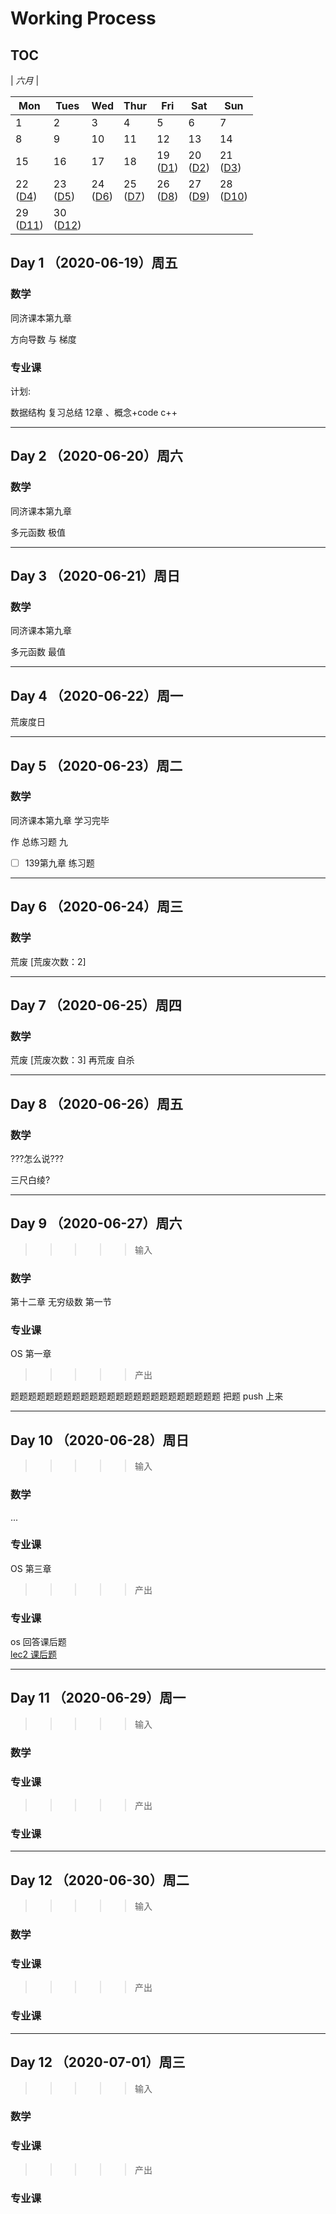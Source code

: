 # Working Process

## TOC 

| *六月*                |

| Mon                  | Tues                 | Wed                  | Thur                 | Fri                  | Sat                  | Sun                  |
|----------------------|----------------------|----------------------|----------------------|----------------------|----------------------|----------------------|
| 1  | 2 | 3 | 4 | 5 | 6 | 7 |
| 8 | 9 | 10 | 11 | 12 | 13 | 14 |
| 15 | 16 | 17 | 18 | 19 <br> ([D1](#1)) | 20 <br> ([D2](#2)) | 21 <br> ([D3](#3)) |
| 22 <br> ([D4](#4)) | 23 <br> ([D5](#5)) | 24 <br> ([D6](#6)) | 25 <br> ([D7](#7)) | 26 <br> ([D8](#8)) | 27 <br> ([D9](#9)) | 28 <br> ([D10](#10)) |
| 29 <br> ([D11](#11)) | 30 <br> ([D12](#12)) |                      |                      |                      |                      |                      |


<span id="1"></span>
## Day 1 （2020-06-19）周五

### 数学 

同济课本第九章

方向导数 与 梯度 

### 专业课

计划:

数据结构 复习总结 12章 、概念+code c++ 

--------------------------
<span id="2"></span>
## Day 2 （2020-06-20）周六

###  数学 

同济课本第九章

多元函数 极值

---------------------------
<span id="3"></span>
## Day 3 （2020-06-21）周日

### 数学 

同济课本第九章

多元函数 最值

---------------------------
<span id="4"></span>
## Day 4 （2020-06-22）周一

荒废度日

---------------------------
<span id="5"></span>
## Day 5 （2020-06-23）周二

### 数学 

同济课本第九章 学习完毕

作 总练习题 九 

- [ ] 139第九章 练习题

---------------------------
<span id="6"></span>
## Day 6 （2020-06-24）周三

### 数学 

荒废 [荒废次数：2]

---------------------------
<span id="7"></span>
## Day 7 （2020-06-25）周四

### 数学 
荒废 [荒废次数：3] 再荒废 自杀

---------------------------
<span id="8"></span>
## Day 8 （2020-06-26）周五

### 数学 

???怎么说???

三尺白绫?


---------------------------
<span id="9"></span>
## Day 9 （2020-06-27）周六

>>>>> 输入

### 数学 

第十二章 无穷级数 第一节  

### 专业课

OS 第一章

>>>>> 产出

题题题题题题题题题题题题题题题题题题题题题题题题 把题 push 上来

---------------------------
<span id="10"></span>
## Day 10 （2020-06-28）周日

>>>>> 输入

### 数学 

...

### 专业课

OS 第三章

>>>>> 产出

### 专业课

os 回答课后题   
[lec2 课后题](\OS\lec2.md)

---------------------------
<span id="11"></span>
## Day 11 （2020-06-29）周一

>>>>> 输入

### 数学 


### 专业课


>>>>> 产出

### 专业课


---------------------------
<span id="12"></span>
## Day 12 （2020-06-30）周二

>>>>> 输入

### 数学 


### 专业课


>>>>> 产出

### 专业课


---------------------------
<span id="13"></span>
## Day 12 （2020-07-01）周三

>>>>> 输入

### 数学 


### 专业课


>>>>> 产出

### 专业课
